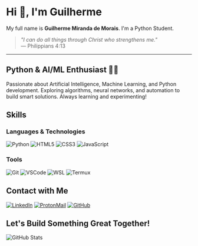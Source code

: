 # Hi 👋, I'm Guilherme

My full name is **Guilherme Miranda de Morais**. I'm a Python Student.

> *"I can do all things through Christ who strengthens me."*  
> — Philippians 4:13

---
<div>

## **Python & AI/ML Enthusiast** 🤖🐍

<div>

Passionate about Artificial Intelligence, Machine Learning, and Python development. Exploring algorithms, neural networks, and automation to build smart solutions. Always learning and experimenting!

## Skills

### **Languages & Technologies**  

![Python](https://img.shields.io/badge/-Python-3776AB?style=flat&logo=python&logoColor=white)
![HTML5](https://img.shields.io/badge/-HTML5-E34F26?style=flat&logo=html5&logoColor=white)
![CSS3](https://img.shields.io/badge/-CSS3-1572B6?style=flat&logo=css3&logoColor=white)
![JavaScript](https://img.shields.io/badge/-JavaScript-F7DF1E?style=flat&logo=javascript&logoColor=black)

### **Tools**  

![Git](https://img.shields.io/badge/-Git-F1502F?style=flat&logo=git&logoColor=white)
![VSCode](https://img.shields.io/badge/-VS%20Code-0078D4?style=flat&logo=visualstudiocode&logoColor=white)
![WSL](https://img.shields.io/badge/-WSL-0CC53E?style=flat&logo=linux&logoColor=white)
![Termux](https://img.shields.io/badge/-Termux-000000?style=flat&logo=termux&logoColor=white)


<div>

## **Contact with Me**

[![LinkedIn](https://img.shields.io/badge/-LinkedIn-0A66C2?style=flat&logo=linkedin&logoColor=white)](https://www.linkedin.com/in/guilherme-miranda-de-morais/)
[![ProtonMail](https://img.shields.io/badge/-ProtonMail-8B89CC?style=flat&logo=protonmail&logoColor=white)](mailto:gmm.works@proton.me)
[![GitHub](https://img.shields.io/badge/-GitHub-181717?style=flat&logo=github&logoColor=white)](https://github.com/gmm-code)

</div>

## Let's Build Something Great Together!

<div>

![GitHub Stats](https://github-readme-stats.vercel.app/api?username=gmm-code&show_icons=true&theme=radical)

</div>
